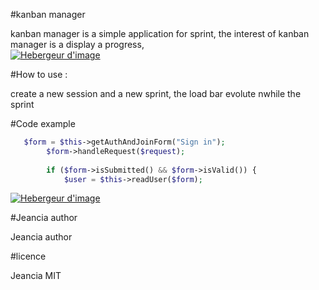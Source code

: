 

#kanban manager

kanban manager is a simple application for sprint, the interest of kanban manager is a display a progress,   
 <a target="_blank" href="http://www.hostingpics.net" title="Hebergeur d'image"><img src="https://img4.hostingpics.net/pics/575265Capture.png" border="0" alt="Hebergeur d'image" /></a>

#How to use : 

create a new session and a new sprint, 
the load bar evolute nwhile the sprint



#Code example  

```php
   $form = $this->getAuthAndJoinForm("Sign in");
        $form->handleRequest($request);
        
        if ($form->isSubmitted() && $form->isValid()) { 
            $user = $this->readUser($form);
```

<a target="_blank" href="http://www.hostingpics.net" title="Hebergeur d'image"><img src="https://img4.hostingpics.net/pics/864665Capture.png" border="0" alt="Hebergeur d'image" /></a>

#Jeancia author

Jeancia author

#licence

Jeancia MIT

